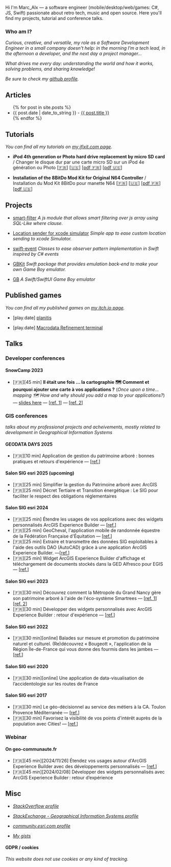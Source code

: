 Hi I'm Marc_Alx — a software engineer (mobile/desktop/web/games: C#, JS, Swift) passionate about retro tech, music and open source. Here you'll find my projects, tutorial and conference talks.

### Who am I?

_Curious, creative, and versatile, my role as a Software Development Engineer in a small company doesn't help: in the morning I’m a tech lead, in the afternoon a developer, and the next day a project manager…_

_What drives me every day: understanding the world and how it works, solving problems, and sharing knowledge!_

_Be sure to check my [github profile](https://github.com/MarcAlx)._

## Articles

<ul>
    {% for post in site.posts %}
        <li>
            {{ post.date | date_to_string }} - <a href="{{ post.url }}">{{ post.title }}</a>
        </li>
    {% endfor %}
</ul>

## Tutorials

_You can find all my tutorials on [my ifixit.com page](https://www.ifixit.com/User/4096469/Marc_Alx)._

- **iPod 4th generation or Photo hard drive replacement by micro SD card** / Changer le disque dur par une carte micro SD sur un iPod 4e génération ou Photo [[🇫🇷](https://fr.ifixit.com/Tutoriel/Changer+le+disque+dur+par+une+carte+micro+SD+sur+un+iPod+4e+génération+ou+Photo/148097)] [[🇺🇸](https://www.ifixit.com/Guide/iPod+4th+generation+or+Photo+hard+drive+replacement+by+micro+SD+card/148097)] [[pdf 🇫🇷](./contents/guide_148097_fr.pdf)] [[pdf 🇺🇸](./contents/guide_148097_en.pdf)]

- **Installation of the 8BitDo Mod Kit for Original N64 Controller** / Installation du Mod Kit 8BitDo pour manette N64 [[🇫🇷](https://fr.ifixit.com/Tutoriel/Installation+du+Mod+Kit+8BitDo+pour+manette+N64/183460)] [[🇺🇸](https://www.ifixit.com/Guide/Installation+of+the+8BitDo+Mod+Kit+for+Original+N64+Controller/183460)] [[pdf 🇫🇷](./contents/guide_183460_fr.pdf)] [[pdf 🇺🇸](./contents/guide_183460_en.pdf)]


## Projects

- [smart-filter](https://github.com/MarcAlx/smart-filter) _A js module that allows smart filtering over js array using SQL-Like where clause._

- [Location sender for xcode simulator](https://github.com/MarcAlx/Location-Sender-for-Xcode-Simulator) _Simple app to ease custom location sending to xcode Simulator._

- [swift-event](https://github.com/MarcAlx/swift-event) _Classes to ease observer pattern implementation in Swift inspired by C# events_

- [GBKit](https://github.com/MarcAlx/GBKit) _Swift package that provides emulation back-end to make your own Game Boy emulator._

- [GB](https://github.com/MarcAlx/gb) _A Swift/SwiftUI Game Boy emulator_

## Published games

_You can find all my published games on [my itch.io page](https://marc-alx.itch.io)._

- [play.date] [planitis](https://marc-alx.itch.io/planitis)

- [play.date] [Macrodata Refinement terminal](https://marc-alx.itch.io/macrodata-refinement-terminal-playdate)

## Talks

### Developer conferences

#### SnowCamp 2023

- [🇫🇷][45 min] **Il était une fois … la cartographie 🗺️ Comment et pourquoi ajouter une carte à vos applications ?** (_Once upon a time… mapping 🗺️ How and why should you add a map to your applications?_) — [slides here](https://github.com/MarcAlx/snowcamp.io-2023-intro-carto) — [[ref. 1](https://snowcamp2023.sched.com/event/1EOul/il-etait-une-fois-la-cartographie-nulb-comment-et-pourquoi-ajouter-une-carte-a-vos-applications)] — [[ref. 2](./references/SnowCamp%202023.png)]

### GIS conferences

_talks about my professional projects and acheivements, mostly related to development in Geographical Information Systems_

#### GEODATA DAYS 2025

- [🇫🇷][10 min] Application de gestion du patrimoine arboré : bonnes pratiques et retours d'expérience — [[ref.](./references/gdd25.pdf)]

#### Salon SIG esri 2025 (upcoming)

- [🇫🇷][25 min] Simplifier la gestion du Patrimoine arboré avec ArcGIS
- [🇫🇷][25 min] Décret Tertiaire et Transition énergétique : Le SIG pour faciliter le respect des obligations réglementaires

#### Salon SIG esri 2024

- [🇫🇷][25 min] Étendre les usages de vos applications avec des widgets personnalisés ArcGIS Experience Builder — [[ref.](./references/SIG%20esri%202024.png)]
- [🇫🇷][25 min] GeoCheval, l'application mobile de randonnée équestre de la Fédération Française d'Équitation — [[ref.](./references/SIG%20esri%202024.png)]
- [🇫🇷][25 min] Extraire et transmettre des données SIG exploitables à l'aide des outils DAO (AutoCAD) grâce à une application ArcGIS Experience Builder. —[[ref.](./references/SIG%20esri%202024.png)]
- [🇫🇷][25 min] Widget ArcGIS Experience Builder d'affichage et téléchargement de documents stockés dans la GED Alfresco pour EGIS — [[ref.](./references/SIG%20esri%202024.png)]

#### Salon SIG esri 2023

- [🇫🇷][30 min] Découvrez comment la Métropole du Grand Nancy gère son patrimoine arboré à l'aide de l'éco-système Smartrees — [[ref. 1](./references/SIG%20esri%202023.png)] [[ref. 2](./references/SIG%20esri%202023%20-%202.pdf)]
- [🇫🇷][30 min] Développer des widgets personnalisés avec ArcGIS Experience Builder : retour d'expérience — [[ref.](./references/SIG%20esri%202023%20-%202.pdf)]

#### Salon SIG esri 2022

- [🇫🇷][30 min][online] Balades sur mesure et promotion du patrimoine naturel et culturel. (Re)découvrez « Bougeott », l'application de la Région Île-de-France qui vous donne des fourmis dans les jambes — [[ref.](./references/SIG%20esri%202022.png)]

#### Salon SIG esri 2020

- [🇫🇷][30 min][online] Une application de data-visualisation de l’accidentologie sur les routes de France

#### Salon SIG esri 2017

- [🇫🇷][30 min] Le géo-décisionnel au service des métiers à la CA. Toulon Provence Méditerranée — [[ref.](./references/SIG%20esri%202017.jpg)]
- [🇫🇷][30 min] Favorisez la visibilité de vos points d'intérêt auprès de la population avec Cities! — [[ref.](./references/SIG%20esri%202017.jpg)]

### Webinar

#### On geo-communaute.fr

- [🇫🇷][45 min][2024/11/26] Étendez vos usages autour d'ArcGIS Experience Builder avec des développements personnalisés — [[ref.](./references/Webinar%202023.png)]
- [🇫🇷][45 min][2024/02/08] Développer des widgets personnalisés avec ArcGIS Experience Builder : retour d’expérience

## Misc

- _[StackOverflow profile](https://stackoverflow.com/users/5102373/marc-alx)_

- _[StackExchange - Geographical Information Systems profile](https://gis.stackexchange.com/users/57262/marc-alx)_

- _[community.esri.com profile](https://community.esri.com/t5/user/viewprofilepage/user-id/669023)_

- _[My gists](https://gist.github.com/MarcAlx)_

#### GDPR / cookies

_This website does not use cookies or any kind of tracking._
